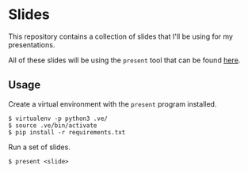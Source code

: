 # Slides

This repository contains a collection of slides that I'll be using for my presentations.

All of these slides will be using the `present` tool that can be found [here](https://github.com/vinayak-mehta/present).

## Usage

Create a virtual environment with the `present` program installed.

```
$ virtualenv -p python3 .ve/
$ source .ve/bin/activate
$ pip install -r requirements.txt
```

Run a set of slides.

```
$ present <slide>
```
